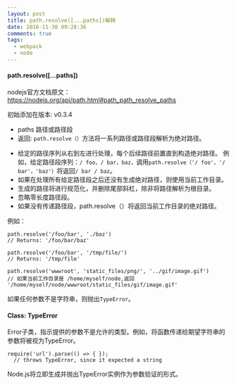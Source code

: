 ```yaml
---
layout: post
title: path.resolve([...paths])解释
date: 2016-11-30 09:28:36
comments: true
tags:
  - webpack
  - node
---
```

####  path.resolve([...paths])

nodejs官方文档原文：https://nodejs.org/api/path.html#path_path_resolve_paths

初始添加在版本: v0.3.4
* paths <String> 路径或路径段
* 返回: <String>`path.resolve（）`方法将一系列路径或路径段解析为绝对路径。
<!-- more -->

* 给定的路径序列从右到左进行处理，每个后续路径前置直到构造绝对路径。
  例如，给定路径段序列：`/ foo，/ bar，baz，`调用`path.resolve（'/ foo'，'/ bar'，'baz'）`将返回`/ bar / baz`。
* 如果在处理所有给定路径段之后还没有生成绝对路径，则使用当前工作目录。
* 生成的路径将进行规范化，并删除尾部斜杠，除非将路径解析为根目录。
* 忽略零长度路径段。
* 如果没有传递路径段，path.resolve（）将返回当前工作目录的绝对路径。

例如：
```
path.resolve('/foo/bar', './baz')
// Returns: '/foo/bar/baz'

path.resolve('/foo/bar', '/tmp/file/')
// Returns: '/tmp/file'

path.resolve('wwwroot', 'static_files/png/', '../gif/image.gif')
// 如果当前工作目录是 /home/myself/node,返回 '/home/myself/node/wwwroot/static_files/gif/image.gif'
```
如果任何参数不是字符串，则抛出`TypeError`。

####  Class: TypeError
Error子类，指示提供的参数不是允许的类型。例如，将函数传递给期望字符串的参数将被视为TypeError。
```
require('url').parse(() => { });
  // throws TypeError, since it expected a string
```
Node.js将立即生成并抛出TypeError实例作为参数验证的形式。
